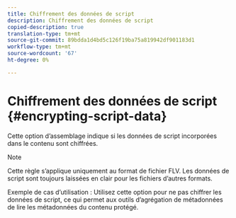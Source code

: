 ```yaml
---
title: Chiffrement des données de script
description: Chiffrement des données de script
copied-description: true
translation-type: tm+mt
source-git-commit: 89bdda1d4bd5c126f19ba75a819942df901183d1
workflow-type: tm+mt
source-wordcount: '67'
ht-degree: 0%

---
```



# Chiffrement des données de script {#encrypting-script-data}

Cette option d’assemblage indique si les données de script incorporées dans le contenu sont chiffrées.

>[!NOTE]
>
>Cette règle s’applique uniquement au format de fichier FLV. Les données de script sont toujours laissées en clair pour les fichiers d’autres formats.

Exemple de cas d’utilisation : Utilisez cette option pour ne pas chiffrer les données de script, ce qui permet aux outils d’agrégation de métadonnées de lire les métadonnées du contenu protégé.
